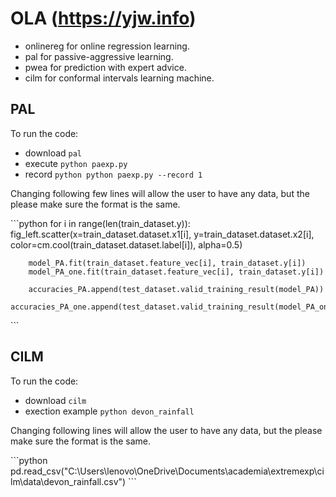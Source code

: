 # OLA (https://yjw.info)

- onlinereg for online regression learning.
- pal for passive-aggressive learning.
- pwea for prediction with expert advice.
- cilm for conformal intervals learning machine.
  
## PAL

To run the code:
- download `pal` 
- execute `python paexp.py`
- record `python python paexp.py --record 1`

Changing following few lines will allow the user to have any data, but the please make sure the format is the same.

\`\`\`python
for i in range(len(train_dataset.y)):
        fig_left.scatter(x=train_dataset.dataset.x1[i], y=train_dataset.dataset.x2[i], color=cm.cool(train_dataset.dataset.label[i]), alpha=0.5)

        model_PA.fit(train_dataset.feature_vec[i], train_dataset.y[i])
        model_PA_one.fit(train_dataset.feature_vec[i], train_dataset.y[i])

        accuracies_PA.append(test_dataset.valid_training_result(model_PA))
        accuracies_PA_one.append(test_dataset.valid_training_result(model_PA_one))
\`\`\`

## CILM

To run the code:
- download `cilm`
- exection example `python devon_rainfall`

Changing following lines will allow the user to have any data, but the please make sure the format is the same.

\`\`\`python
pd.read_csv("C:\\Users\\lenovo\\OneDrive\\Documents\\academia\\extremexp\\cilm\\data\\devon_rainfall.csv")
\`\`\`
